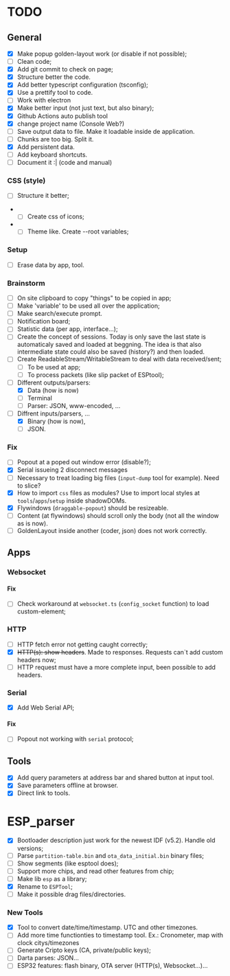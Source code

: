 # TODO

## General

- [x] Make popup golden-layout work (or disable if not possible);
- [ ] Clean code;
- [x] Add git commit to check on page;
- [x] Structure better the code.
- [x] Add better typescript configuration (tsconfig);
- [x] Use a prettify tool to code.
- [ ] Work with electron
- [x] Make better input (not just text, but also binary);
- [x] Github Actions auto publish tool
- [x] change project name (Console Web?)
- [ ] Save output data to file. Make it loadable inside de application.
- [ ] Chunks are too big. Split it.
- [x] Add persistent data.
- [ ] Add keyboard shortcuts.
- [ ] Document it :| (code and manual)

### CSS (style)

- [ ] Structure it better;
- - [ ] Create css of icons;
- - [ ] Theme like. Create --root variables;

### Setup

- [ ] Erase data by app, tool.

### Brainstorm

- [ ] On site clipboard to copy "things" to be copied in app;
- [ ] Make 'variable' to be used all over the application;
- [ ] Make search/execute prompt.
- [ ] Notification board;
- [ ] Statistic data (per app, interface...);
- [ ] Create the concept of sessions. Today is only save the last state is automaticaly saved and loaded at beggning. The idea is that also intermediate state could also be saved (history?) and then loaded.
- [ ] Create ReadableStream/WritableStream to deal with data received/sent;
  - [ ] To be used at app;
  - [ ] To process packets (like slip packet of ESPtool);
- [ ] Different outputs/parsers:
  - [x] Data (how is now)
  - [ ] Terminal
  - [ ] Parser: JSON, www-encoded, ...
- [ ] Diffrent inputs/parsers, ...
  - [x] Binary (how is now),
  - [ ] JSON.

### Fix

- [ ] Popout at a poped out window error (disable?);
- [x] Serial issueing 2 disconnect messages
- [ ] Necessary to treat loading big files (`input-dump` tool for example). Need to slice?
- [x] How to import `css` files as modules? Use to import local styles at `tools`/`apps`/`setup` inside shadowDOMs.
- [x] Flywindows (`draggable-popout`) should be resizeable.
- [ ] Content (at flywindows) should scroll only the body (not all the window as is now).
- [ ] GoldenLayout inside another (coder, json) does not work correctly.

## Apps

### Websocket

#### Fix

- [ ] Check workaround at `websocket.ts` (`config_socket` function) to load custom-element;

### HTTP

- [ ] HTTP fetch error not getting caught correctly;
- [x] ~~HTTP(s): show headers~~. Made to responses. Requests can`t add custom headers now;
- [ ] HTTP request must have a more complete input, been possible to add headers.

### Serial

- [x] Add Web Serial API;

#### Fix

- [ ] Popout not working with `serial` protocol;

## Tools

- [x] Add query parameters at address bar and shared button at input tool.
- [x] Save parameters offline at browser.
- [x] Direct link to tools.

# ESP_parser

- [x] Bootloader description just work for the newest IDF (v5.2). Handle old versions;
- [ ] Parse `partition-table.bin` and `ota_data_initial.bin` binary files;
- [ ] Show segments (like esptool does);
- [ ] Support more chips, and read other features from chip;
- [ ] Make lib `esp` as a library;
- [x] Rename to `ESPTool`;
- [ ] Make it possible drag files/directories.

### New Tools

- [x] Tool to convert date/time/timestamp. UTC and other timezones.
- [ ] Add more time functionties to timestamp tool. Ex.: Cronometer, map with clock citys/timezones
- [ ] Generate Cripto keys (CA, private/public keys);
- [ ] Darta parses: JSON...
- [ ] ESP32 features: flash binary, OTA server (HTTP(s), Websocket...)...
